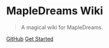 # MapleDreams Wiki

> A magical wiki for MapleDreams.

[GitHub](https://github.com/ychsieh95/dmswiki/)
[Get Started](README.md)
